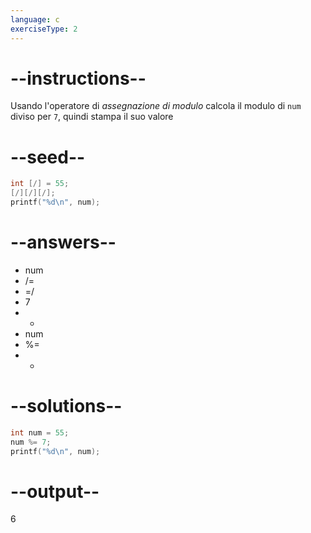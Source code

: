 ```yaml
---
language: c
exerciseType: 2
---
```


# --instructions--

Usando l'operatore di *assegnazione di modulo* calcola il modulo di `num` diviso per `7`, quindi stampa il suo valore

# --seed--

```c
int [/] = 55;
[/][/][/];
printf("%d\n", num);
```

# --answers--

- num
-  /= 
-  =/ 
- 7
-  * 
- num
-  %= 
-  - 

# --solutions--

```c
int num = 55;
num %= 7;
printf("%d\n", num);
```

# --output--

6
